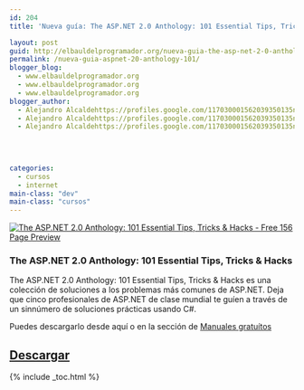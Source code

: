 ```yaml
---
id: 204
title: 'Nueva guía: The ASP.NET 2.0 Anthology: 101 Essential Tips, Tricks & Hacks'

layout: post
guid: http://elbauldelprogramador.org/nueva-guia-the-asp-net-2-0-anthology-101-essential-tips-tricks-hacks/
permalink: /nueva-guia-aspnet-20-anthology-101/
blogger_blog:
  - www.elbauldelprogramador.org
  - www.elbauldelprogramador.org
  - www.elbauldelprogramador.org
blogger_author:
  - Alejandro Alcaldehttps://profiles.google.com/117030001562039350135noreply@blogger.com
  - Alejandro Alcaldehttps://profiles.google.com/117030001562039350135noreply@blogger.com
  - Alejandro Alcaldehttps://profiles.google.com/117030001562039350135noreply@blogger.com

  
  
  
categories:
  - cursos
  - internet
main-class: "dev"
main-class: "cursos"
---
```

[![The ASP.NET 2.0 Anthology: 101 Essential Tips, Tricks & Hacks - Free 156 Page Preview][1]][2]

### The ASP.NET 2.0 Anthology: 101 Essential Tips, Tricks & Hacks

The ASP.NET 2.0 Anthology: 101 Essential Tips, Tricks & Hacks es una colección de soluciones a los problemas más comunes de ASP.NET. Deja que cinco profesionales de ASP.NET de clase mundial te guíen a través de un sinnúmero de soluciones prácticas usando C#.

Puedes descargarlo desde aquí o en la sección de [Manuales gratuítos][3]

## [Descargar][4]



 [1]: http://img.tradepub.com/free/w_sitb03/assets/img/w_sitb03c.gif "The ASP.NET 2.0 Anthology: 101 Essential Tips, Tricks & Hacks - Free 156 Page Preview"
 [2]: http://elbauldelprogramador.tradepub.com/c/pubRD.mpl?sr=oc&_t=oc:&pc=w_sitb03
 [3]: http://bashyc.blogspot.com/p/guias-gratuitas.html
 [4]: http://elbauldelprogramador.tradepub.com/c/pubRD.mpl?sr=oc&_t=oc:&pc=w_sitb03/prgm.cgi

{% include _toc.html %}

